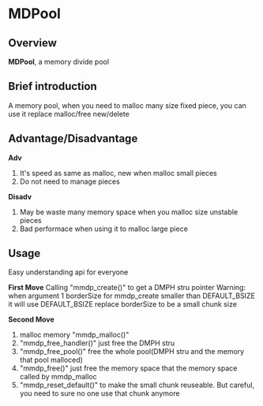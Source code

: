 # MDPool

## Overview
**MDPool**, a memory divide pool


## Brief introduction
A memory pool, when you need to malloc many size fixed
piece, you can use it replace malloc/free new/delete


## Advantage/Disadvantage
**Adv**
1. It's speed as same as malloc, new when malloc small pieces
2. Do not need to manage pieces

**Disadv**
1. May be waste many memory space when you malloc size unstable pieces
2. Bad performace when using it to malloc large piece


## Usage
Easy understanding api for everyone

**First Move**
Calling "mmdp_create()" to get a DMPH stru pointer
Warning: when argument 1 borderSize for mmdp_create smaller than DEFAULT_BSIZE
it will use DEFAULT_BSIZE replace borderSize to be a small chunk size

**Second Move**
1. malloc memory "mmdp_malloc()"
2. "mmdp_free_handler()" just free the DMPH stru
3. "mmdp_free_pool()" free the whole pool(DMPH stru and the memory that pool malloced)
4. "mmdp_free()" just free the memory space that the memory space called by mmdp_malloc
5. "mmdp_reset_default()" to make the small chunk reuseable. But careful, you need to sure no one use that chunk anymore


